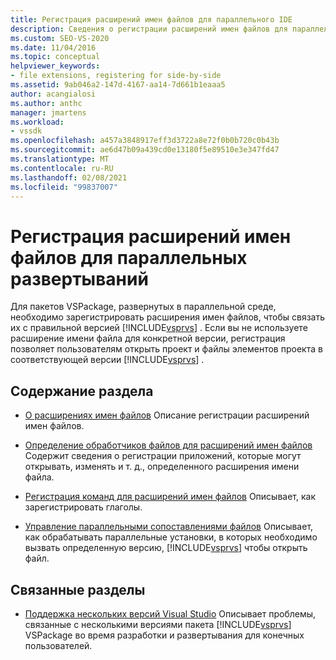 ```yaml
---
title: Регистрация расширений имен файлов для параллельного IDE
description: Сведения о регистрации расширений имен файлов для параллельных развертываний, которые позволяют пользователям открывать файлы в соответствующей версии Visual Studio.
ms.custom: SEO-VS-2020
ms.date: 11/04/2016
ms.topic: conceptual
helpviewer_keywords:
- file extensions, registering for side-by-side
ms.assetid: 9ab046a2-147d-4167-aa14-7d661b1eaaa5
author: acangialosi
ms.author: anthc
manager: jmartens
ms.workload:
- vssdk
ms.openlocfilehash: a457a3848917eff3d3722a8e72f0b0b720c0b43b
ms.sourcegitcommit: ae6d47b09a439cd0e13180f5e89510e3e347fd47
ms.translationtype: MT
ms.contentlocale: ru-RU
ms.lasthandoff: 02/08/2021
ms.locfileid: "99837007"
---
```

# <a name="register-file-name-extensions-for-side-by-side-deployments"></a>Регистрация расширений имен файлов для параллельных развертываний
Для пакетов VSPackage, развернутых в параллельной среде, необходимо зарегистрировать расширения имен файлов, чтобы связать их с правильной версией [!INCLUDE[vsprvs](../code-quality/includes/vsprvs_md.md)] . Если вы не используете расширение имени файла для конкретной версии, регистрация позволяет пользователям открыть проект и файлы элементов проекта в соответствующей версии [!INCLUDE[vsprvs](../code-quality/includes/vsprvs_md.md)] .

## <a name="in-this-section"></a>Содержание раздела
- [О расширениях имен файлов](../extensibility/about-file-name-extensions.md) Описание регистрации расширений имен файлов.

- [Определение обработчиков файлов для расширений имен файлов](../extensibility/specifying-file-handlers-for-file-name-extensions.md) Содержит сведения о регистрации приложений, которые могут открывать, изменять и т. д., определенного расширения имени файла.

- [Регистрация команд для расширений имен файлов](../extensibility/registering-verbs-for-file-name-extensions.md) Описывает, как зарегистрировать глаголы.

- [Управление параллельными сопоставлениями файлов](../extensibility/managing-side-by-side-file-associations.md) Описывает, как обрабатывать параллельные установки, в которых необходимо вызвать определенную версию, [!INCLUDE[vsprvs](../code-quality/includes/vsprvs_md.md)] чтобы открыть файл.

## <a name="related-sections"></a>Связанные разделы
- [Поддержка нескольких версий Visual Studio](../extensibility/supporting-multiple-versions-of-visual-studio.md) Описывает проблемы, связанные с несколькими версиями пакета [!INCLUDE[vsprvs](../code-quality/includes/vsprvs_md.md)] VSPackage во время разработки и развертывания для конечных пользователей.
